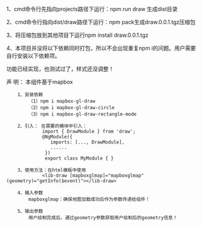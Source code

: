 1、cmd命令行先指向projects路径下运行：npm run draw 生成dist目录


2、cmd命令行指向dist/draw路径下运行：npm pack生成draw.0.0.1.tgz压缩包


3、将压缩包放到其他项目下运行npm install draw.0.0.1.tgz


4、本项目并没将以下依赖同时打包，所以不会出现重复npm i的问题。用户需要自行安装以下依赖项。


功能已经实现，也测试过了，样式还没调整！


声 明： 本组件基于mapbox

        1、安装依赖
            （1）npm i mapbox-gl-draw
            （2）npm i mapbox-gl-draw-circle
            （3）npm i mapbox-gl-draw-rectangle-mode

        2、引入： 在需要的模块中引入：
                 import { DrawModule } from 'draw';
                 @NgModule({
                    imports: [..., DrawModule],
                    ......
                  })
                  export class MyModule { }

        3、使用方法：在html模板中使用
                 <lib-draw [mapboxglmap]="mapboxglmap" (geometry)="getInfo($event)"></lib-draw>

        4、输入参数
            mapboxglmap：确保地图加载成功后作为参数传递给组件！

        5、输出参数
            用户绘制完成后，通过geometry参数获取用户绘制后的geometry信息！

